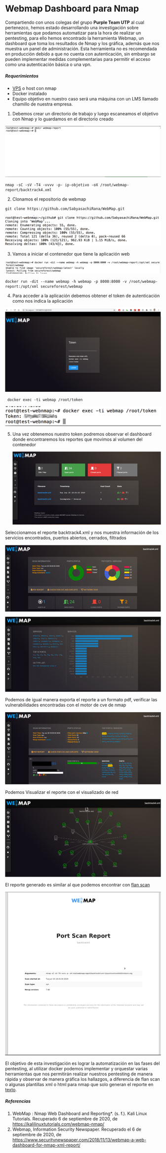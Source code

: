# Webmap Dashboard para Nmap

Compartiendo con unos colegas del grupo **Purple Team UTP** al cual pertenezco, hemos estado desarrollando una investigación sobre herramientas que podamos automatizar para la hora de realizar un pentesting, para ello hemos encontrado la herramienta Webmap, un dashboard que toma los resultados de Nmap y los gráfica, además que nos muestra un panel de administración. Esta herramienta no es recomendada en producción debido a que no cuenta con autenticación, sin embargo se pueden implementar medidas complementarias para permitir el acceso como una autenticación básica o una vpn. 

##### Requerimientos

* [VPS](https://www.vultr.com/?ref=8403796-6G "Vultr.com") o host con nmap 
* Docker instalado
* Equipo objetivo en nuestro caso será una máquina con un LMS llamado chamillo de nuestra empresa. 



1. Debemos crear un directorio de trabajo y luego escaneamos el objetivo con Nmap y lo guardamos en el directorio creado

![](./img/1.png)

```shell
nmap -sC -sV -T4 -vvvv -p- ip-objetivo -oX /root/webmap-report/backtrack4.xml
```

2. Clonamos el repositorio de webmap 

```
git clone https://github.com/SabyasachiRana/WebMap.git
```

![2](img/2.png)

3. Vamos a iniciar el contenedor que tiene la aplicación web 

![3](img/3.png)

```shell
docker run -dit --name webmap -h webmap -p 8000:8000 -v /root/webmap-report:/opt/xml secureforest/webmap
```

4. Para acceder a la aplicación debemos obtener el token de autenticación como nos indica la aplicación

![4](img/4.png)

```shell
 docker exec -ti webmap /root/token
```

![5](img/5.png)



5. Una vez obtenemos nuestro token podremos observar el dashboard donde encontraremos los reportes que movimos al volumen del contenedor

   ![6](img/6.png)



Seleccionamos el reporte backtrack4.xml y nos muestra información de los servicios encontrados, 		puertos abiertos, cerrados, filtrados 

![7](img/7.png)



![8](img/8.png)

Podemos de igual manera exporta el reporte a un formato pdf, verificar las vulnerabilidades encontradas con el motor de cve de nmap

![9](img/9.png)

Podemos Visualizar el reporte con el visualizado de red

![10](img/10.png)

El reporte generado es similar al que podemos encontrar con [flan scan](https://backtrackacademy.com/articulo/analisis-de-vulnerabilidades-con-flan-scan) 

![11](img/11.png)



El objetivo de esta investigación es lograr la automatización en las fases del pentesting, al utilizar docker podemos implementar y orquestar varias herramientas que nos permitirán realizar nuestros pentesting de manera rápida y observar de manera gráfica los hallazgos, a diferencia de flan scan o algunas plantillas xml o html para nmap que solo generan el reporte en [texto](https://github.com/honze-net/nmap-bootstrap-xsl).



##### Referencias

1. WebMap : Nmap Web Dashboard and Reporting*. (s. f.). Kali Linux Tutorials. Recuperado 6 de septiembre de 2020, de https://kalilinuxtutorials.com/webmap-nmap/
2. Webmap, Information Security Newspaper. Recuperado el 6 de septiembre de 2020, de https://www.securitynewspaper.com/2018/11/13/webmap-a-web-dashboard-for-nmap-xml-report/

